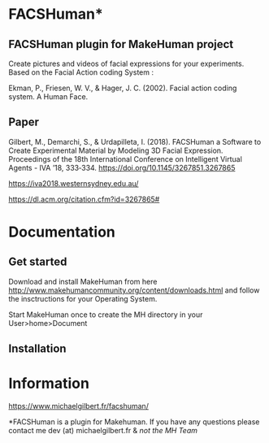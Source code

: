 # FACSHuman*
## FACSHuman plugin for MakeHuman project
Create pictures and videos of facial expressions for your experiments.
Based on the Facial Action coding System :

Ekman, P., Friesen, W. V., & Hager, J. C. (2002). Facial action coding system. A Human Face.
## Paper
Gilbert, M., Demarchi, S., & Urdapilleta, I. (2018). FACSHuman a Software to Create Experimental Material by Modeling 3D Facial Expression. Proceedings of the 18th International Conference on Intelligent Virtual Agents  - IVA ’18, 333‑334.
https://doi.org/10.1145/3267851.3267865

https://iva2018.westernsydney.edu.au/

https://dl.acm.org/citation.cfm?id=3267865#

# Documentation
## Get started
Download and install MakeHuman from here http://www.makehumancommunity.org/content/downloads.html
and follow the insctructions for your Operating System.

Start MakeHuman once to create the MH directory in your User>home>Document 

## Installation



# Information
https://www.michaelgilbert.fr/facshuman/

*FACSHuman is a plugin for Makehuman.
If you have any questions please contact me
dev (at) michaelgilbert.fr
& *not the MH Team*
